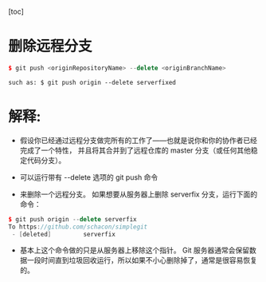 [toc]



# 删除远程分支

```cpp
$ git push <originRepositoryName> --delete <originBranchName>
```
`such as:
$ git push origin --delete serverfixed`
#  解释:
- 假设你已经通过远程分支做完所有的工作了——也就是说你和你的协作者已经完成了一个特性， 并且将其合并到了远程仓库的 master 分支（或任何其他稳定代码分支）。 

- 可以运行带有 --delete 选项的 git push 命令


- 来删除一个远程分支。 如果想要从服务器上删除 serverfix 分支，运行下面的命令：

```cpp
$ git push origin --delete serverfix
To https://github.com/schacon/simplegit
 - [deleted]         serverfix
```

- 基本上这个命令做的只是从服务器上移除这个指针。 Git 服务器通常会保留数据一段时间直到垃圾回收运行，所以如果不小心删除掉了，通常是很容易恢复的。